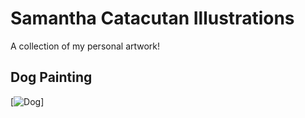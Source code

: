 # Samantha Catacutan Illustrations
A collection of my personal artwork!
## Dog Painting
[![Dog](/assets/images/dog[1].jpg)]
